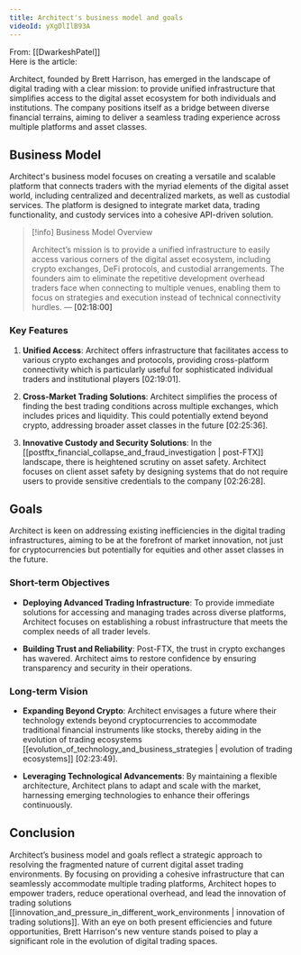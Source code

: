 ```yaml
---
title: Architect's business model and goals
videoId: yXgDlIlB93A
---
```


From: [[DwarkeshPatel]] <br/> 
Here is the article:

Architect, founded by Brett Harrison, has emerged in the landscape of digital trading with a clear mission: to provide unified infrastructure that simplifies access to the digital asset ecosystem for both individuals and institutions. The company positions itself as a bridge between diverse financial terrains, aiming to deliver a seamless trading experience across multiple platforms and asset classes.

## Business Model

Architect's business model focuses on creating a versatile and scalable platform that connects traders with the myriad elements of the digital asset world, including centralized and decentralized markets, as well as custodial services. The platform is designed to integrate market data, trading functionality, and custody services into a cohesive API-driven solution.

> [!info] Business Model Overview
> 
> Architect’s mission is to provide a unified infrastructure to easily access various corners of the digital asset ecosystem, including crypto exchanges, DeFi protocols, and custodial arrangements. The founders aim to eliminate the repetitive development overhead traders face when connecting to multiple venues, enabling them to focus on strategies and execution instead of technical connectivity hurdles. — <a class="yt-timestamp" data-t="02:18:00">[02:18:00]</a>

### Key Features

1. **Unified Access**: Architect offers infrastructure that facilitates access to various crypto exchanges and protocols, providing cross-platform connectivity which is particularly useful for sophisticated individual traders and institutional players <a class="yt-timestamp" data-t="02:19:01">[02:19:01]</a>.

2. **Cross-Market Trading Solutions**: Architect simplifies the process of finding the best trading conditions across multiple exchanges, which includes prices and liquidity. This could potentially extend beyond crypto, addressing broader asset classes in the future <a class="yt-timestamp" data-t="02:25:36">[02:25:36]</a>.

3. **Innovative Custody and Security Solutions**: In the [[postftx_financial_collapse_and_fraud_investigation | post-FTX]] landscape, there is heightened scrutiny on asset safety. Architect focuses on client asset safety by designing systems that do not require users to provide sensitive credentials to the company <a class="yt-timestamp" data-t="02:26:28">[02:26:28]</a>.

## Goals

Architect is keen on addressing existing inefficiencies in the digital trading infrastructures, aiming to be at the forefront of market innovation, not just for cryptocurrencies but potentially for equities and other asset classes in the future.

### Short-term Objectives

- **Deploying Advanced Trading Infrastructure**: To provide immediate solutions for accessing and managing trades across diverse platforms, Architect focuses on establishing a robust infrastructure that meets the complex needs of all trader levels.

- **Building Trust and Reliability**: Post-FTX, the trust in crypto exchanges has wavered. Architect aims to restore confidence by ensuring transparency and security in their operations.

### Long-term Vision

- **Expanding Beyond Crypto**: Architect envisages a future where their technology extends beyond cryptocurrencies to accommodate traditional financial instruments like stocks, thereby aiding in the evolution of trading ecosystems [[evolution_of_technology_and_business_strategies | evolution of trading ecosystems]] <a class="yt-timestamp" data-t="02:23:49">[02:23:49]</a>.

- **Leveraging Technological Advancements**: By maintaining a flexible architecture, Architect plans to adapt and scale with the market, harnessing emerging technologies to enhance their offerings continuously.

## Conclusion

Architect’s business model and goals reflect a strategic approach to resolving the fragmented nature of current digital asset trading environments. By focusing on providing a cohesive infrastructure that can seamlessly accommodate multiple trading platforms, Architect hopes to empower traders, reduce operational overhead, and lead the innovation of trading solutions [[innovation_and_pressure_in_different_work_environments | innovation of trading solutions]]. With an eye on both present efficiencies and future opportunities, Brett Harrison's new venture stands poised to play a significant role in the evolution of digital trading spaces.